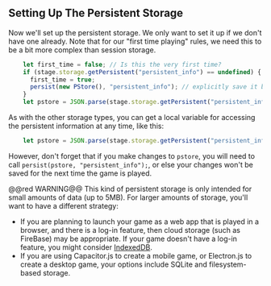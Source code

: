 ## Setting Up The Persistent Storage

Now we'll set up the persistent storage.  We only want to set it up if we don't
have one already. Note that for our "first time playing" rules, we need this to
be a bit more complex than session storage.

```typescript
    let first_time = false; // Is this the very first time?
    if (stage.storage.getPersistent("persistent_info") == undefined) {
      first_time = true;
      persist(new PStore(), "persistent_info"); // explicitly save it back
    }
    let pstore = JSON.parse(stage.storage.getPersistent("persistent_info")!) as PStore;
```

As with the other storage types, you can get a local variable for accessing the
persistent information at any time, like this:

```typescript
    let pstore = JSON.parse(stage.storage.getPersistent("persistent_info")!) as PStore;
```

However, don't forget that if you make changes to `pstore`, you will need to
call `persist(pstore, "persistent_info");`, or else your changes won't be saved
for the next time the game is played.

@@red WARNING@@ This kind of persistent storage is only intended for small
amounts of data (up to 5MB).  For larger amounts of storage, you'll want to have
a different strategy:

- If you are planning to launch your game as a web app that is played in a
  browser, and there is a log-in feature, then cloud storage (such as FireBase)
  may be appropriate. If your game doesn't have a log-in feature, you might
  consider
  [IndexedDB](https://developer.mozilla.org/en-US/docs/Web/API/IndexedDB_API/Using_IndexedDB).
- If you are using Capacitor.js to create a mobile game, or Electron.js to
  create a desktop game, your options include SQLite and filesystem-based
  storage.
